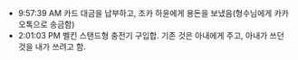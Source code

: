 
- 9:57:39 AM 카드 대금을 납부하고, 조카 하윤에게 용돈을 보냈음(형수님에게 카카오톡으로 송금함)
- 2:01:03 PM 벨킨 스탠드형 충전기 구입합. 기존 것은 아내에게 주고, 아내가 쓰던 것을 내가 쓰려고 함.
